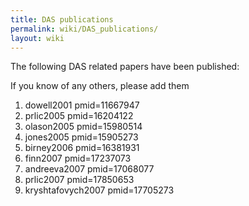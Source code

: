 ```yaml
---
title: DAS publications
permalink: wiki/DAS_publications/
layout: wiki
---
```


The following DAS related papers have been published:

If you know of any others, please add them

<biblio>

1.  dowell2001 pmid=11667947
2.  prlic2005 pmid=16204122
3.  olason2005 pmid=15980514
4.  jones2005 pmid=15905273
5.  birney2006 pmid=16381931
6.  finn2007 pmid=17237073
7.  andreeva2007 pmid=17068077
8.  prlic2007 pmid=17850653
9.  kryshtafovych2007 pmid=17705273

</biblio>
